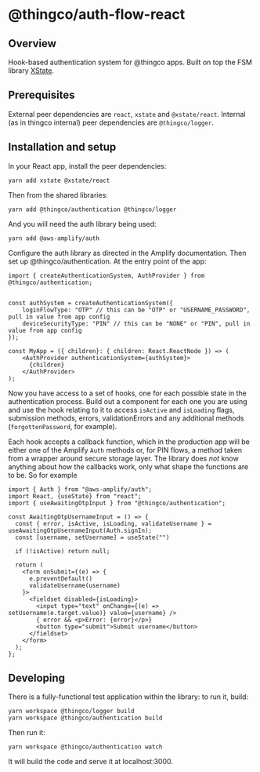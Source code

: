 # @thingco/auth-flow-react

## Overview

Hook-based authentication system for @thingco apps. Built on top the FSM library [XState](https://xstate.js.org). 

## Prerequisites

External peer dependencies are `react`, `xstate` and `@xstate/react`. Internal (as in thingco internal) peer dependencies are `@thingco/logger`.

## Installation and setup

In your React app, install the peer dependencies:

```
yarn add xstate @xstate/react
```

Then from the shared libraries:

```
yarn add @thingco/authentication @thingco/logger
```

And you will need the auth library being used:

```
yarn add @aws-amplify/auth
```

Configure the auth library as directed in the Amplify documentation. Then set up @thingco/authentication. At the entry point of the app:

```tsx
import { createAuthenticationSystem, AuthProvider } from @thingco/authentication;


const authSystem = createAuthenticationSystem({
	loginFlowType: "OTP" // this can be "OTP" or "USERNAME_PASSWORD", pull in value from app config
	deviceSecurityType: "PIN" // this can be "NONE" or "PIN", pull in value from app config
});

const MyApp = ({ children}: { children: React.ReactNode }) => (
	<AuthProvider authenticationSystem={authSystem}>
	  {children}
	</AuthProvider>
);
```

Now you have access to a set of hooks, one for each possible state in the authentication process. Build out a component for each one you are using and use the hook relating to it to access `isActive` and `isLoading` flags, submission methods, errors, validationErrors and any additional methods (`forgottenPassword`, for example).

Each hook accepts a callback function, which in the production app will be either one of the Amplify `Auth` methods or, for PIN flows, a method taken from a wrapper around secure storage layer. The library does _not_ know anything about how the callbacks work, only what shape the functions are to be. So for example

```
import { Auth } from "@aws-amplify/auth";
import React, {useState} from "react";
import { useAwaitingOtpInput } from "@thingco/authentication";

const AwaitingOtpUsernameInput = () => {
  const { error, isActive, isLoading, validateUsername } = useAwaitingOtpUsernameInput(Auth.signIn);
  const [username, setUsername] = useState("")

  if (!isActive) return null;

  return (
    <form onSubmit={(e) => {
      e.preventDefault()
      validateUsername(username)
    }>
      <fieldset disabled={isLoading}>
        <input type="text" onChange={(e) => setUsername(e.target.value)} value={username} />
        { error && <p>Error: {error}</p>}
        <button type="submit">Submit username</button>
      </fieldset>
    </form>
  );
};
```

## Developing

There is a fully-functional test application within the library: to run it, build:

```
yarn workspace @thingco/logger build
yarn workspace @thingco/authentication build
```

Then run it:

```
yarn workspace @thingco/authentication watch
```

It will build the code and serve it at localhost:3000.

